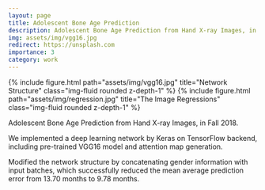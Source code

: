 ```yaml
---
layout: page
title: Adolescent Bone Age Prediction
description: Adolescent Bone Age Prediction from Hand X-ray Images, in Fall 2018.
img: assets/img/vgg16.jpg
redirect: https://unsplash.com
importance: 3
category: work
---
```


{% include figure.html path="assets/img/vgg16.jpg" title="Network Structure" class="img-fluid rounded z-depth-1" %}
{% include figure.html path="assets/img/regression.jpg" title="The Image Regressions" class="img-fluid rounded z-depth-1" %}

Adolescent Bone Age Prediction from Hand X-ray Images, in Fall 2018.

We implemented a deep learning network by Keras on TensorFlow backend, including pre-trained VGG16 model and attention map generation.

Modified the network structure by concatenating gender information with input batches, which successfully reduced the mean average prediction error from 13.70 months to 9.78 months.
